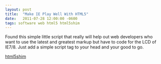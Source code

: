 ```yaml
---
layout: post
title:  "Make IE Play Well With HTML5"
date:   2011-07-28 12:00:00 -0600
tags: software web html5 html5shim
---
```

Found this simple little script that really will help out web developers who want to use the latest and greatest markup but have to code for the LCD of IE7/8. Just add a simple script tag to your head and your good to go.

[html5shim](http://code.google.com/p/html5shim/)
